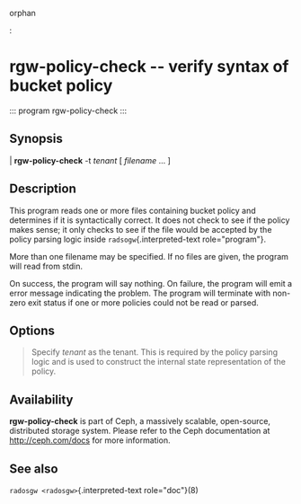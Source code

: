 orphan

:   

# rgw-policy-check \-- verify syntax of bucket policy

::: program
rgw-policy-check
:::

## Synopsis

| **rgw-policy-check** -t *tenant* \[ *filename* \... \]

## Description

This program reads one or more files containing bucket policy and
determines if it is syntactically correct. It does not check to see if
the policy makes sense; it only checks to see if the file would be
accepted by the policy parsing logic inside `radsogw`{.interpreted-text
role="program"}.

More than one filename may be specified. If no files are given, the
program will read from stdin.

On success, the program will say nothing. On failure, the program will
emit a error message indicating the problem. The program will terminate
with non-zero exit status if one or more policies could not be read or
parsed.

## Options

> Specify *tenant* as the tenant. This is required by the policy parsing
> logic and is used to construct the internal state representation of
> the policy.

## Availability

**rgw-policy-check** is part of Ceph, a massively scalable, open-source,
distributed storage system. Please refer to the Ceph documentation at
<http://ceph.com/docs> for more information.

## See also

`radosgw <radosgw>`{.interpreted-text role="doc"}(8)
